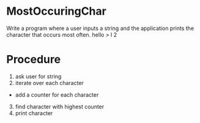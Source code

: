 # MostOccuringChar

Write a program where a user inputs a string and the application prints the
character that occurs most often.
hello > l 2
# Procedure
1. ask user for string
2. iterate over each character
- add a counter for each character
3. find character with highest counter
4. print character
